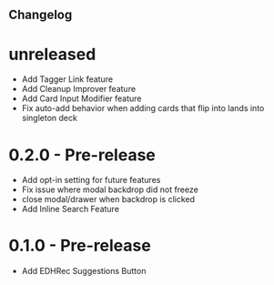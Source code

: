 Changelog
--------

# unreleased

* Add Tagger Link feature
* Add Cleanup Improver feature
* Add Card Input Modifier feature
* Fix auto-add behavior when adding cards that flip into lands into singleton deck

# 0.2.0 - Pre-release

* Add opt-in setting for future features
* Fix issue where modal backdrop did not freeze
* close modal/drawer when backdrop is clicked
* Add Inline Search Feature

# 0.1.0 - Pre-release
* Add EDHRec Suggestions Button
